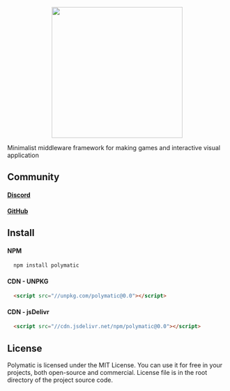 <p align="center">
  <img width="300px" height="300px" src="https://static.piqnt.com/polymatic/logo-text-sqaure.svg" />
</p>

Minimalist middleware framework for making games and interactive visual application

## Community

#### [Discord](https://discord.gg/f4r7QWqaK4)

#### [GitHub](https://github.com/piqnt/polymatic)

## Install

#### NPM
```bash
  npm install polymatic
```

#### CDN - UNPKG
```html
  <script src="//unpkg.com/polymatic@0.0"></script>
```

#### CDN - jsDelivr
```html
  <script src="//cdn.jsdelivr.net/npm/polymatic@0.0"></script>
```

## License
Polymatic is licensed under the MIT License. You can use it for free in your projects, both open-source and commercial. License file is in the root directory of the project source code.

